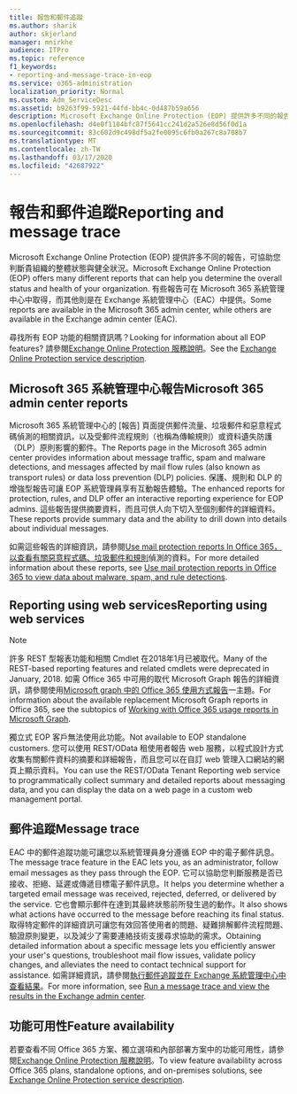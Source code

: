 ```yaml
---
title: 報告和郵件追蹤
ms.author: sharik
author: skjerland
manager: mnirkhe
audience: ITPro
ms.topic: reference
f1_keywords:
- reporting-and-message-trace-in-eop
ms.service: o365-administration
localization_priority: Normal
ms.custom: Adm_ServiceDesc
ms.assetid: b9263f99-5921-44fd-bb4c-0d487b59a656
description: Microsoft Exchange Online Protection (EOP) 提供許多不同的報告，可協助您判斷貴組織的整體狀態與健全狀況。 有些報告可在 Microsoft 365 系統管理中心中取得，而其他則是在 Exchange 系統管理中心（EAC）中提供。
ms.openlocfilehash: d4e0f1104bfc87f5641cc241d2a526e8d56f0d1a
ms.sourcegitcommit: 83c602d9c498df5a2fe0095c6fb0a267c8a708b7
ms.translationtype: MT
ms.contentlocale: zh-TW
ms.lasthandoff: 03/17/2020
ms.locfileid: "42687922"
---
```

# <a name="reporting-and-message-trace"></a><span data-ttu-id="40a91-104">報告和郵件追蹤</span><span class="sxs-lookup"><span data-stu-id="40a91-104">Reporting and message trace</span></span>

<span data-ttu-id="40a91-105">Microsoft Exchange Online Protection (EOP) 提供許多不同的報告，可協助您判斷貴組織的整體狀態與健全狀況。</span><span class="sxs-lookup"><span data-stu-id="40a91-105">Microsoft Exchange Online Protection (EOP) offers many different reports that can help you determine the overall status and health of your organization.</span></span> <span data-ttu-id="40a91-106">有些報告可在 Microsoft 365 系統管理中心中取得，而其他則是在 Exchange 系統管理中心（EAC）中提供。</span><span class="sxs-lookup"><span data-stu-id="40a91-106">Some reports are available in the Microsoft 365 admin center, while others are available in the Exchange admin center (EAC).</span></span>

<span data-ttu-id="40a91-107">尋找所有 EOP 功能的相關資訊嗎？</span><span class="sxs-lookup"><span data-stu-id="40a91-107">Looking for information about all EOP features?</span></span> <span data-ttu-id="40a91-108">請參閱[Exchange Online Protection 服務說明](exchange-online-protection-service-description.md)。</span><span class="sxs-lookup"><span data-stu-id="40a91-108">See the [Exchange Online Protection service description](exchange-online-protection-service-description.md).</span></span>

## <a name="microsoft-365-admin-center-reports"></a><span data-ttu-id="40a91-109">Microsoft 365 系統管理中心報告</span><span class="sxs-lookup"><span data-stu-id="40a91-109">Microsoft 365 admin center reports</span></span>

<span data-ttu-id="40a91-110">Microsoft 365 系統管理中心的 [報告] 頁面提供郵件流量、垃圾郵件和惡意程式碼偵測的相關資訊，以及受郵件流程規則（也稱為傳輸規則）或資料遺失防護（DLP）原則影響的郵件。</span><span class="sxs-lookup"><span data-stu-id="40a91-110">The Reports page in the Microsoft 365 admin center provides information about message traffic, spam and malware detections, and messages affected by mail flow rules (also known as transport rules) or data loss prevention (DLP) policies.</span></span> <span data-ttu-id="40a91-111">保護、規則和 DLP 的增強型報告可讓 EOP 系統管理員享有互動報告體驗。</span><span class="sxs-lookup"><span data-stu-id="40a91-111">The enhanced reports for protection, rules, and DLP offer an interactive reporting experience for EOP admins.</span></span> <span data-ttu-id="40a91-112">這些報告提供摘要資料，而且可供人向下切入至個別郵件的詳細資料。</span><span class="sxs-lookup"><span data-stu-id="40a91-112">These reports provide summary data and the ability to drill down into details about individual messages.</span></span>

<span data-ttu-id="40a91-113">如需這些報告的詳細資訊，請參閱[Use mail protection reports In Office 365，以查看有關惡意程式碼、垃圾郵件和規則](https://docs.microsoft.com/exchange/monitoring/use-mail-protection-reports)偵測的資料。</span><span class="sxs-lookup"><span data-stu-id="40a91-113">For more detailed information about these reports, see [Use mail protection reports in Office 365 to view data about malware, spam, and rule detections](https://docs.microsoft.com/exchange/monitoring/use-mail-protection-reports).</span></span>

## <a name="reporting-using-web-services"></a><span data-ttu-id="40a91-114">Reporting using web services</span><span class="sxs-lookup"><span data-stu-id="40a91-114">Reporting using web services</span></span>

> [!NOTE]
> <span data-ttu-id="40a91-115">許多 REST 型報表功能和相關 Cmdlet 在2018年1月已被取代。</span><span class="sxs-lookup"><span data-stu-id="40a91-115">Many of the REST-based reporting features and related cmdlets were deprecated in January, 2018.</span></span> <span data-ttu-id="40a91-116">如需 Office 365 中可用的取代 Microsoft Graph 報告的詳細資訊，請參閱使用[Microsoft graph 中的 Office 365 使用方式報告](https://go.microsoft.com/fwlink/p/?LinkID=865135)一主題。</span><span class="sxs-lookup"><span data-stu-id="40a91-116">For information about the available replacement Microsoft Graph reports in Office 365, see the subtopics of [Working with Office 365 usage reports in Microsoft Graph](https://go.microsoft.com/fwlink/p/?LinkID=865135).</span></span>

<span data-ttu-id="40a91-117">獨立式 EOP 客戶無法使用此功能。</span><span class="sxs-lookup"><span data-stu-id="40a91-117">Not available to EOP standalone customers.</span></span> <span data-ttu-id="40a91-118">您可以使用 REST/OData 租使用者報告 web 服務，以程式設計方式收集有關郵件資料的摘要和詳細報告，而且您可以在自訂 web 管理入口網站的網頁上顯示資料。</span><span class="sxs-lookup"><span data-stu-id="40a91-118">You can use the REST/OData Tenant Reporting web service to programmatically collect summary and detailed reports about messaging data, and you can display the data on a web page in a custom web management portal.</span></span>

## <a name="message-trace"></a><span data-ttu-id="40a91-119">郵件追蹤</span><span class="sxs-lookup"><span data-stu-id="40a91-119">Message trace</span></span>

<span data-ttu-id="40a91-120">EAC 中的郵件追蹤功能可讓您以系統管理員身分遵循 EOP 中的電子郵件訊息。</span><span class="sxs-lookup"><span data-stu-id="40a91-120">The message trace feature in the EAC lets you, as an administrator, follow email messages as they pass through the EOP.</span></span> <span data-ttu-id="40a91-121">它可以協助您判斷服務是否已接收、拒絕、延遲或傳遞目標電子郵件訊息。</span><span class="sxs-lookup"><span data-stu-id="40a91-121">It helps you determine whether a targeted email message was received, rejected, deferred, or delivered by the service.</span></span> <span data-ttu-id="40a91-122">它也會顯示郵件在達到其最終狀態前所發生過的動作。</span><span class="sxs-lookup"><span data-stu-id="40a91-122">It also shows what actions have occurred to the message before reaching its final status.</span></span> <span data-ttu-id="40a91-123">取得特定郵件的詳細資訊可讓您有效回答使用者的問題、疑難排解郵件流程問題、驗證原則變更，以及減少了需要連絡技術支援尋求協助的需求。</span><span class="sxs-lookup"><span data-stu-id="40a91-123">Obtaining detailed information about a specific message lets you efficiently answer your user's questions, troubleshoot mail flow issues, validate policy changes, and alleviates the need to contact technical support for assistance.</span></span> <span data-ttu-id="40a91-124">如需詳細資訊，請參閱[執行郵件追蹤並在 Exchange 系統管理中心中查看結果](https://docs.microsoft.com/exchange/monitoring/trace-an-email-message/run-a-message-trace-and-view-results)。</span><span class="sxs-lookup"><span data-stu-id="40a91-124">For more information, see [Run a message trace and view the results in the Exchange admin center](https://docs.microsoft.com/exchange/monitoring/trace-an-email-message/run-a-message-trace-and-view-results).</span></span>

## <a name="feature-availability"></a><span data-ttu-id="40a91-125">功能可用性</span><span class="sxs-lookup"><span data-stu-id="40a91-125">Feature availability</span></span>

<span data-ttu-id="40a91-126">若要查看不同 Office 365 方案、獨立選項和內部部署方案中的功能可用性，請參閱[Exchange Online Protection 服務說明](exchange-online-protection-service-description.md)。</span><span class="sxs-lookup"><span data-stu-id="40a91-126">To view feature availability across Office 365 plans, standalone options, and on-premises solutions, see [Exchange Online Protection service description](exchange-online-protection-service-description.md).</span></span>
